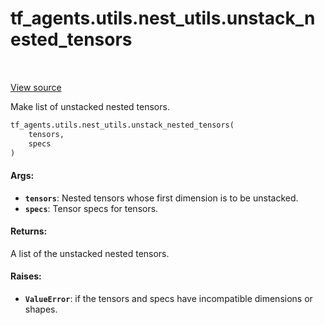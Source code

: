 <div itemscope itemtype="http://developers.google.com/ReferenceObject">
<meta itemprop="name" content="tf_agents.utils.nest_utils.unstack_nested_tensors" />
<meta itemprop="path" content="Stable" />
</div>

# tf_agents.utils.nest_utils.unstack_nested_tensors

<table class="tfo-notebook-buttons tfo-api" align="left">
</table>

<a target="_blank" href="https://github.com/tensorflow/agents/tree/master/tf_agents/utils/nest_utils.py">View
source</a>

Make list of unstacked nested tensors.

``` python
tf_agents.utils.nest_utils.unstack_nested_tensors(
    tensors,
    specs
)
```



<!-- Placeholder for "Used in" -->

#### Args:

* <b>`tensors`</b>: Nested tensors whose first dimension is to be unstacked.
* <b>`specs`</b>: Tensor specs for tensors.


#### Returns:

A list of the unstacked nested tensors.

#### Raises:

* <b>`ValueError`</b>: if the tensors and specs have incompatible dimensions or shapes.